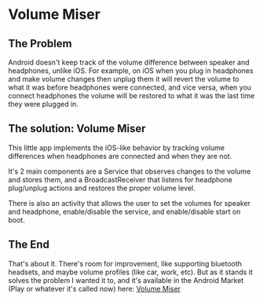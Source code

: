# Volume Miser

## The Problem
Android doesn't keep track of the volume difference between speaker and headphones, unlike iOS. For example, on iOS when you plug in headphones and make volume changes then unplug them it will revert the volume to what it was before headphones were connected, and vice versa, when you connect headphones the volume will be restored to what it was the last time they were plugged in. 

## The solution: Volume Miser
This little app implements the iOS-like behavior by tracking volume differences when headphones are connected and when they are not.

It's 2 main components are a Service that observes changes to the volume and stores them, and a BroadcastReceiver that listens for headphone plug/unplug actions and restores the proper volume level.

There is also an activity that allows the user to set the volumes for speaker and headphone, enable/disable the service, and enable/disable start on boot.

## The End
That's about it. There's room for improvement, like supporting bluetooth headsets, and maybe volume profiles (like car, work, etc). But as it stands it solves the problem I wanted it to, and it's available in the Android Market (Play or whatever it's called now) here: [Volume Miser](http://market.android.com/)
